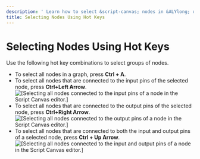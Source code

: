 ```yaml
---
description: ' Learn how to select &script-canvas; nodes in &ALYlong; using hotkeys. '
title: Selecting Nodes Using Hot Keys
---
```

# Selecting Nodes Using Hot Keys<a name="script-canvas-working-with-nodes-selecting-using-hotkeys"></a>

Use the following hot key combinations to select groups of nodes\.
+ To select all nodes in a graph, press **Ctrl \+ A**\.
+ To select all nodes that are connected to the input pins of the selected node, press **Ctrl\+Left Arrow**\.  
![\[Selecting all nodes connected to the input pins of a node in the Script Canvas editor.\]](/images/userguide/scripting/script-canvas/script-canvas-working-with-nodes-7.gif)
+ To select all nodes that are connected to the output pins of the selected node, press **Ctrl\+Right Arrow**\.  
![\[Selecting all nodes connected to the output pins of a node in the Script Canvas editor.\]](/images/userguide/scripting/script-canvas/script-canvas-working-with-nodes-8.gif)
+ To select all nodes that are connected to both the input and output pins of a selected node, press **Ctrl \+ Up Arrow**\.  
![\[Selecting all nodes connected to the input and output pins of a node in the Script Canvas editor.\]](/images/userguide/scripting/script-canvas/script-canvas-working-with-nodes-9.gif)